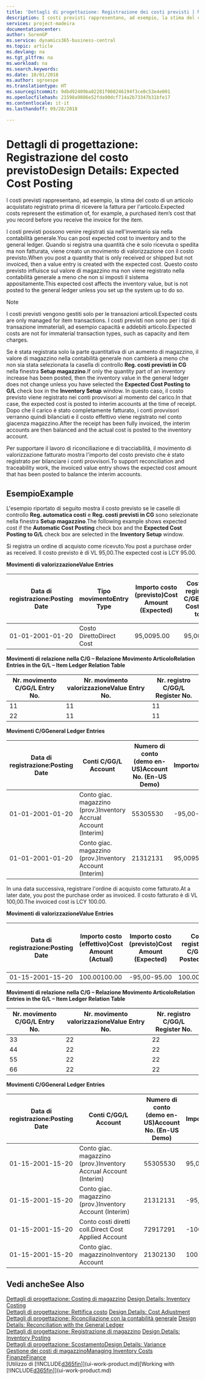 ```yaml
---
title: 'Dettagli di progettazione: Registrazione dei costi previsti | Microsoft Docs'
description: I costi previsti rappresentano, ad esempio, la stima del costo di un articolo acquistato registrato prima di ricevere la fattura per l'articolo.
services: project-madeira
documentationcenter: 
author: SorenGP
ms.service: dynamics365-business-central
ms.topic: article
ms.devlang: na
ms.tgt_pltfrm: na
ms.workload: na
ms.search.keywords: 
ms.date: 10/01/2018
ms.author: sgroespe
ms.translationtype: HT
ms.sourcegitcommit: 9dbd92409ba02281f008246194f3ce0c53e4e001
ms.openlocfilehash: 21598a9886e52fda90dcf714a2b73347b31bfe17
ms.contentlocale: it-it
ms.lasthandoff: 09/28/2018

---
```

# <a name="design-details-expected-cost-posting"></a><span data-ttu-id="05810-103">Dettagli di progettazione: Registrazione del costo previsto</span><span class="sxs-lookup"><span data-stu-id="05810-103">Design Details: Expected Cost Posting</span></span>
<span data-ttu-id="05810-104">I costi previsti rappresentano, ad esempio, la stima del costo di un articolo acquistato registrato prima di ricevere la fattura per l'articolo.</span><span class="sxs-lookup"><span data-stu-id="05810-104">Expected costs represent the estimation of, for example, a purchased item’s cost that you record before you receive the invoice for the item.</span></span>  

 <span data-ttu-id="05810-105">I costi previsti possono venire registrati sia nell'inventario sia nella contabilità generale.</span><span class="sxs-lookup"><span data-stu-id="05810-105">You can post expected cost to inventory and to the general ledger.</span></span> <span data-ttu-id="05810-106">Quando si registra una quantità che è solo ricevuta o spedita ma non fatturata, viene creato un movimento di valorizzazione con il costo previsto.</span><span class="sxs-lookup"><span data-stu-id="05810-106">When you post a quantity that is only received or shipped but not invoiced, then a value entry is created with the expected cost.</span></span> <span data-ttu-id="05810-107">Questo costo previsto influisce sul valore di magazzino ma non viene registrato nella contabilità generale a meno che non si imposti il sistema appositamente.</span><span class="sxs-lookup"><span data-stu-id="05810-107">This expected cost affects the inventory value, but is not posted to the general ledger unless you set up the system up to do so.</span></span>  

> [!NOTE]  
>  <span data-ttu-id="05810-108">I costi previsti vengono gestiti solo per le transazioni articoli.</span><span class="sxs-lookup"><span data-stu-id="05810-108">Expected costs are only managed for item transactions.</span></span> <span data-ttu-id="05810-109">I costi previsti non sono per i tipi di transazione immateriali, ad esempio capacità e addebiti articolo.</span><span class="sxs-lookup"><span data-stu-id="05810-109">Expected costs are not for immaterial transaction types, such as capacity and item charges.</span></span>  

 <span data-ttu-id="05810-110">Se è stata registrata solo la parte quantitativa di un aumento di magazzino, il valore di magazzino nella contabilità generale non cambierà a meno che non sia stata selezionata la casella di controllo **Reg. costi previsti in CG** nella finestra **Setup magazzino**.</span><span class="sxs-lookup"><span data-stu-id="05810-110">If only the quantity part of an inventory increase has been posted, then the inventory value in the general ledger does not change unless you have selected the **Expected Cost Posting to G/L** check box in the **Inventory Setup** window.</span></span> <span data-ttu-id="05810-111">In questo caso, il costo previsto viene registrato nei conti provvisori al momento del carico.</span><span class="sxs-lookup"><span data-stu-id="05810-111">In that case, the expected cost is posted to interim accounts at the time of receipt.</span></span> <span data-ttu-id="05810-112">Dopo che il carico è stato completamente fatturato, i conti provvisori verranno quindi bilanciati e il costo effettivo viene registrato nel conto giacenza magazzino.</span><span class="sxs-lookup"><span data-stu-id="05810-112">After the receipt has been fully invoiced, the interim accounts are then balanced and the actual cost is posted to the inventory account.</span></span>  

 <span data-ttu-id="05810-113">Per supportare il lavoro di riconciliazione e di tracciabilità, il movimento di valorizzazione fatturato mostra l'importo del costo previsto che è stato registrato per bilanciare i conti provvisori.</span><span class="sxs-lookup"><span data-stu-id="05810-113">To support reconciliation and traceability work, the invoiced value entry shows the expected cost amount that has been posted to balance the interim accounts.</span></span>  

## <a name="example"></a><span data-ttu-id="05810-114">Esempio</span><span class="sxs-lookup"><span data-stu-id="05810-114">Example</span></span>  
 <span data-ttu-id="05810-115">L'esempio riportato di seguito mostra il costo previsto se le caselle di controllo **Reg. automatica costi** e **Reg. costi previsti in CG** sono selezionate nella finestra **Setup magazzino**.</span><span class="sxs-lookup"><span data-stu-id="05810-115">The following example shows expected cost if the **Automatic Cost Posting** check box and the **Expected Cost Posting to G/L** check box are selected in the **Inventory Setup** window.</span></span>  

 <span data-ttu-id="05810-116">Si registra un ordine di acquisto come ricevuto.</span><span class="sxs-lookup"><span data-stu-id="05810-116">You post a purchase order as received.</span></span> <span data-ttu-id="05810-117">Il costo previsto è di VL 95,00.</span><span class="sxs-lookup"><span data-stu-id="05810-117">The expected cost is LCY 95.00.</span></span>  

 <span data-ttu-id="05810-118">**Movimenti di valorizzazione**</span><span class="sxs-lookup"><span data-stu-id="05810-118">**Value Entries**</span></span>  

|<span data-ttu-id="05810-119">Data di registrazione:</span><span class="sxs-lookup"><span data-stu-id="05810-119">Posting Date</span></span>|<span data-ttu-id="05810-120">Tipo movimento</span><span class="sxs-lookup"><span data-stu-id="05810-120">Entry Type</span></span>|<span data-ttu-id="05810-121">Importo costo (previsto)</span><span class="sxs-lookup"><span data-stu-id="05810-121">Cost Amount (Expected)</span></span>|<span data-ttu-id="05810-122">Costo prev. registrato in C/G</span><span class="sxs-lookup"><span data-stu-id="05810-122">Expected Cost Posted to G/L</span></span>|<span data-ttu-id="05810-123">Costo previsto</span><span class="sxs-lookup"><span data-stu-id="05810-123">Expected Cost</span></span>|<span data-ttu-id="05810-124">Nr. movimento cont. articolo</span><span class="sxs-lookup"><span data-stu-id="05810-124">Item Ledger Entry No.</span></span>|<span data-ttu-id="05810-125">Nr. movimento</span><span class="sxs-lookup"><span data-stu-id="05810-125">Entry No.</span></span>|  
|------------------|----------------|------------------------------|----------------------------------|-------------------|---------------------------|---------------|  
|<span data-ttu-id="05810-126">01-01-20</span><span class="sxs-lookup"><span data-stu-id="05810-126">01-01-20</span></span>|<span data-ttu-id="05810-127">Costo Diretto</span><span class="sxs-lookup"><span data-stu-id="05810-127">Direct Cost</span></span>|<span data-ttu-id="05810-128">95,00</span><span class="sxs-lookup"><span data-stu-id="05810-128">95.00</span></span>|<span data-ttu-id="05810-129">95,00</span><span class="sxs-lookup"><span data-stu-id="05810-129">95.00</span></span>|<span data-ttu-id="05810-130">Sì</span><span class="sxs-lookup"><span data-stu-id="05810-130">Yes</span></span>|<span data-ttu-id="05810-131">1</span><span class="sxs-lookup"><span data-stu-id="05810-131">1</span></span>|<span data-ttu-id="05810-132">1</span><span class="sxs-lookup"><span data-stu-id="05810-132">1</span></span>|  

 <span data-ttu-id="05810-133">**Movimenti di relazione nella C/G – Relazione Movimento Articolo**</span><span class="sxs-lookup"><span data-stu-id="05810-133">**Relation Entries in the G/L – Item Ledger Relation Table**</span></span>  

|<span data-ttu-id="05810-134">Nr. movimento C/G</span><span class="sxs-lookup"><span data-stu-id="05810-134">G/L Entry No.</span></span>|<span data-ttu-id="05810-135">Nr. movimento valorizzazione</span><span class="sxs-lookup"><span data-stu-id="05810-135">Value Entry No.</span></span>|<span data-ttu-id="05810-136">Nr. registro C/G</span><span class="sxs-lookup"><span data-stu-id="05810-136">G/L Register No.</span></span>|  
|--------------------|---------------------|-----------------------|  
|<span data-ttu-id="05810-137">1</span><span class="sxs-lookup"><span data-stu-id="05810-137">1</span></span>|<span data-ttu-id="05810-138">1</span><span class="sxs-lookup"><span data-stu-id="05810-138">1</span></span>|<span data-ttu-id="05810-139">1</span><span class="sxs-lookup"><span data-stu-id="05810-139">1</span></span>|  
|<span data-ttu-id="05810-140">2</span><span class="sxs-lookup"><span data-stu-id="05810-140">2</span></span>|<span data-ttu-id="05810-141">1</span><span class="sxs-lookup"><span data-stu-id="05810-141">1</span></span>|<span data-ttu-id="05810-142">1</span><span class="sxs-lookup"><span data-stu-id="05810-142">1</span></span>|  

 <span data-ttu-id="05810-143">**Movimenti C/G**</span><span class="sxs-lookup"><span data-stu-id="05810-143">**General Ledger Entries**</span></span>  

|<span data-ttu-id="05810-144">Data di registrazione:</span><span class="sxs-lookup"><span data-stu-id="05810-144">Posting Date</span></span>|<span data-ttu-id="05810-145">Conti C/G</span><span class="sxs-lookup"><span data-stu-id="05810-145">G/L Account</span></span>|<span data-ttu-id="05810-146">Numero di conto (demo en-US)</span><span class="sxs-lookup"><span data-stu-id="05810-146">Account No. (En-US Demo)</span></span>|<span data-ttu-id="05810-147">Importo</span><span class="sxs-lookup"><span data-stu-id="05810-147">Amount</span></span>|<span data-ttu-id="05810-148">Nr. movimento</span><span class="sxs-lookup"><span data-stu-id="05810-148">Entry No.</span></span>|  
|------------------|------------------|---------------------------------|------------|---------------|  
|<span data-ttu-id="05810-149">01-01-20</span><span class="sxs-lookup"><span data-stu-id="05810-149">01-01-20</span></span>|<span data-ttu-id="05810-150">Conto giac. magazzino (prov.)</span><span class="sxs-lookup"><span data-stu-id="05810-150">Inventory Accrual Account (Interim)</span></span>|<span data-ttu-id="05810-151">5530</span><span class="sxs-lookup"><span data-stu-id="05810-151">5530</span></span>|<span data-ttu-id="05810-152">-95,00</span><span class="sxs-lookup"><span data-stu-id="05810-152">-95.00</span></span>|<span data-ttu-id="05810-153">2</span><span class="sxs-lookup"><span data-stu-id="05810-153">2</span></span>|  
|<span data-ttu-id="05810-154">01-01-20</span><span class="sxs-lookup"><span data-stu-id="05810-154">01-01-20</span></span>|<span data-ttu-id="05810-155">Conto giac. magazzino (prov.)</span><span class="sxs-lookup"><span data-stu-id="05810-155">Inventory Account (Interim)</span></span>|<span data-ttu-id="05810-156">2131</span><span class="sxs-lookup"><span data-stu-id="05810-156">2131</span></span>|<span data-ttu-id="05810-157">95,00</span><span class="sxs-lookup"><span data-stu-id="05810-157">95.00</span></span>|<span data-ttu-id="05810-158">1</span><span class="sxs-lookup"><span data-stu-id="05810-158">1</span></span>|  

 <span data-ttu-id="05810-159">In una data successiva, registrare l'ordine di acquisto come fatturato.</span><span class="sxs-lookup"><span data-stu-id="05810-159">At a later date, you post the purchase order as invoiced.</span></span> <span data-ttu-id="05810-160">Il costo fatturato è di VL 100,00.</span><span class="sxs-lookup"><span data-stu-id="05810-160">The invoiced cost is LCY 100.00.</span></span>  

 <span data-ttu-id="05810-161">**Movimenti di valorizzazione**</span><span class="sxs-lookup"><span data-stu-id="05810-161">**Value Entries**</span></span>  

|<span data-ttu-id="05810-162">Data di registrazione:</span><span class="sxs-lookup"><span data-stu-id="05810-162">Posting Date</span></span>|<span data-ttu-id="05810-163">Importo costo (effettivo)</span><span class="sxs-lookup"><span data-stu-id="05810-163">Cost Amount (Actual)</span></span>|<span data-ttu-id="05810-164">Importo costo (previsto)</span><span class="sxs-lookup"><span data-stu-id="05810-164">Cost Amount (Expected)</span></span>|<span data-ttu-id="05810-165">Costo registrato in C/G</span><span class="sxs-lookup"><span data-stu-id="05810-165">Cost Posted to G/L</span></span>|<span data-ttu-id="05810-166">Costo previsto</span><span class="sxs-lookup"><span data-stu-id="05810-166">Expected Cost</span></span>|<span data-ttu-id="05810-167">Nr. movimento cont. articolo</span><span class="sxs-lookup"><span data-stu-id="05810-167">Item Ledger Entry No.</span></span>|<span data-ttu-id="05810-168">Nr. movimento</span><span class="sxs-lookup"><span data-stu-id="05810-168">Entry No.</span></span>|  
|------------------|----------------------------|------------------------------|-------------------------|-------------------|---------------------------|---------------|  
|<span data-ttu-id="05810-169">01-15-20</span><span class="sxs-lookup"><span data-stu-id="05810-169">01-15-20</span></span>|<span data-ttu-id="05810-170">100.00</span><span class="sxs-lookup"><span data-stu-id="05810-170">100.00</span></span>|<span data-ttu-id="05810-171">-95,00</span><span class="sxs-lookup"><span data-stu-id="05810-171">-95.00</span></span>|<span data-ttu-id="05810-172">100.00</span><span class="sxs-lookup"><span data-stu-id="05810-172">100.00</span></span>|<span data-ttu-id="05810-173">No</span><span class="sxs-lookup"><span data-stu-id="05810-173">No</span></span>|<span data-ttu-id="05810-174">1</span><span class="sxs-lookup"><span data-stu-id="05810-174">1</span></span>|<span data-ttu-id="05810-175">2</span><span class="sxs-lookup"><span data-stu-id="05810-175">2</span></span>|  

 <span data-ttu-id="05810-176">**Movimenti di relazione nella C/G – Relazione Movimento Articolo**</span><span class="sxs-lookup"><span data-stu-id="05810-176">**Relation Entries in the G/L – Item Ledger Relation Table**</span></span>  

|<span data-ttu-id="05810-177">Nr. movimento C/G</span><span class="sxs-lookup"><span data-stu-id="05810-177">G/L Entry No.</span></span>|<span data-ttu-id="05810-178">Nr. movimento valorizzazione</span><span class="sxs-lookup"><span data-stu-id="05810-178">Value Entry No.</span></span>|<span data-ttu-id="05810-179">Nr. registro C/G</span><span class="sxs-lookup"><span data-stu-id="05810-179">G/L Register No.</span></span>|  
|--------------------|---------------------|-----------------------|  
|<span data-ttu-id="05810-180">3</span><span class="sxs-lookup"><span data-stu-id="05810-180">3</span></span>|<span data-ttu-id="05810-181">2</span><span class="sxs-lookup"><span data-stu-id="05810-181">2</span></span>|<span data-ttu-id="05810-182">2</span><span class="sxs-lookup"><span data-stu-id="05810-182">2</span></span>|  
|<span data-ttu-id="05810-183">4</span><span class="sxs-lookup"><span data-stu-id="05810-183">4</span></span>|<span data-ttu-id="05810-184">2</span><span class="sxs-lookup"><span data-stu-id="05810-184">2</span></span>|<span data-ttu-id="05810-185">2</span><span class="sxs-lookup"><span data-stu-id="05810-185">2</span></span>|  
|<span data-ttu-id="05810-186">5</span><span class="sxs-lookup"><span data-stu-id="05810-186">5</span></span>|<span data-ttu-id="05810-187">2</span><span class="sxs-lookup"><span data-stu-id="05810-187">2</span></span>|<span data-ttu-id="05810-188">2</span><span class="sxs-lookup"><span data-stu-id="05810-188">2</span></span>|  
|<span data-ttu-id="05810-189">6</span><span class="sxs-lookup"><span data-stu-id="05810-189">6</span></span>|<span data-ttu-id="05810-190">2</span><span class="sxs-lookup"><span data-stu-id="05810-190">2</span></span>|<span data-ttu-id="05810-191">2</span><span class="sxs-lookup"><span data-stu-id="05810-191">2</span></span>|  

 <span data-ttu-id="05810-192">**Movimenti C/G**</span><span class="sxs-lookup"><span data-stu-id="05810-192">**General Ledger Entries**</span></span>  

|<span data-ttu-id="05810-193">Data di registrazione:</span><span class="sxs-lookup"><span data-stu-id="05810-193">Posting Date</span></span>|<span data-ttu-id="05810-194">Conti C/G</span><span class="sxs-lookup"><span data-stu-id="05810-194">G/L Account</span></span>|<span data-ttu-id="05810-195">Numero di conto (demo en-US)</span><span class="sxs-lookup"><span data-stu-id="05810-195">Account No. (En-US Demo)</span></span>|<span data-ttu-id="05810-196">Importo</span><span class="sxs-lookup"><span data-stu-id="05810-196">Amount</span></span>|<span data-ttu-id="05810-197">Nr. movimento</span><span class="sxs-lookup"><span data-stu-id="05810-197">Entry No.</span></span>|  
|------------------|------------------|---------------------------------|------------|---------------|  
|<span data-ttu-id="05810-198">01-15-20</span><span class="sxs-lookup"><span data-stu-id="05810-198">01-15-20</span></span>|<span data-ttu-id="05810-199">Conto giac. magazzino (prov.)</span><span class="sxs-lookup"><span data-stu-id="05810-199">Inventory Accrual Account (Interim)</span></span>|<span data-ttu-id="05810-200">5530</span><span class="sxs-lookup"><span data-stu-id="05810-200">5530</span></span>|<span data-ttu-id="05810-201">95,00</span><span class="sxs-lookup"><span data-stu-id="05810-201">95.00</span></span>|<span data-ttu-id="05810-202">4</span><span class="sxs-lookup"><span data-stu-id="05810-202">4</span></span>|  
|<span data-ttu-id="05810-203">01-15-20</span><span class="sxs-lookup"><span data-stu-id="05810-203">01-15-20</span></span>|<span data-ttu-id="05810-204">Conto giac. magazzino (prov.)</span><span class="sxs-lookup"><span data-stu-id="05810-204">Inventory Account (Interim)</span></span>|<span data-ttu-id="05810-205">2131</span><span class="sxs-lookup"><span data-stu-id="05810-205">2131</span></span>|<span data-ttu-id="05810-206">-95,00</span><span class="sxs-lookup"><span data-stu-id="05810-206">-95.00</span></span>|<span data-ttu-id="05810-207">3</span><span class="sxs-lookup"><span data-stu-id="05810-207">3</span></span>|  
|<span data-ttu-id="05810-208">01-15-20</span><span class="sxs-lookup"><span data-stu-id="05810-208">01-15-20</span></span>|<span data-ttu-id="05810-209">Conto costi diretti coll.</span><span class="sxs-lookup"><span data-stu-id="05810-209">Direct Cost Applied Account</span></span>|<span data-ttu-id="05810-210">7291</span><span class="sxs-lookup"><span data-stu-id="05810-210">7291</span></span>|<span data-ttu-id="05810-211">-100</span><span class="sxs-lookup"><span data-stu-id="05810-211">-100</span></span>|<span data-ttu-id="05810-212">6</span><span class="sxs-lookup"><span data-stu-id="05810-212">6</span></span>|  
|<span data-ttu-id="05810-213">01-15-20</span><span class="sxs-lookup"><span data-stu-id="05810-213">01-15-20</span></span>|<span data-ttu-id="05810-214">Conto giac. magazzino</span><span class="sxs-lookup"><span data-stu-id="05810-214">Inventory Account</span></span>|<span data-ttu-id="05810-215">2130</span><span class="sxs-lookup"><span data-stu-id="05810-215">2130</span></span>|<span data-ttu-id="05810-216">100</span><span class="sxs-lookup"><span data-stu-id="05810-216">100</span></span>|<span data-ttu-id="05810-217">5</span><span class="sxs-lookup"><span data-stu-id="05810-217">5</span></span>|  

## <a name="see-also"></a><span data-ttu-id="05810-218">Vedi anche</span><span class="sxs-lookup"><span data-stu-id="05810-218">See Also</span></span>
 <span data-ttu-id="05810-219">[Dettagli di progettazione: Costing di magazzino](design-details-inventory-costing.md) </span><span class="sxs-lookup"><span data-stu-id="05810-219">[Design Details: Inventory Costing](design-details-inventory-costing.md) </span></span>  
 <span data-ttu-id="05810-220">[Dettagli di progettazione: Rettifica costo](design-details-cost-adjustment.md) </span><span class="sxs-lookup"><span data-stu-id="05810-220">[Design Details: Cost Adjustment](design-details-cost-adjustment.md) </span></span>  
 <span data-ttu-id="05810-221">[Dettagli di progettazione: Riconciliazione con la contabilità generale](design-details-reconciliation-with-the-general-ledger.md) </span><span class="sxs-lookup"><span data-stu-id="05810-221">[Design Details: Reconciliation with the General Ledger](design-details-reconciliation-with-the-general-ledger.md) </span></span>  
 <span data-ttu-id="05810-222">[Dettagli di progettazione: Registrazione di magazzino](design-details-inventory-posting.md) </span><span class="sxs-lookup"><span data-stu-id="05810-222">[Design Details: Inventory Posting](design-details-inventory-posting.md) </span></span>  
 [<span data-ttu-id="05810-223">Dettagli di progettazione: Scostamento</span><span class="sxs-lookup"><span data-stu-id="05810-223">Design Details: Variance</span></span>](design-details-variance.md)  
 [<span data-ttu-id="05810-224">Gestione dei costi di magazzino</span><span class="sxs-lookup"><span data-stu-id="05810-224">Managing Inventory Costs</span></span>](finance-manage-inventory-costs.md)  
 [<span data-ttu-id="05810-225">Finanze</span><span class="sxs-lookup"><span data-stu-id="05810-225">Finance</span></span>](finance.md)  
 <span data-ttu-id="05810-226">[Utilizzo di [!INCLUDE[d365fin](includes/d365fin_md.md)]](ui-work-product.md)</span><span class="sxs-lookup"><span data-stu-id="05810-226">[Working with [!INCLUDE[d365fin](includes/d365fin_md.md)]](ui-work-product.md)</span></span>

